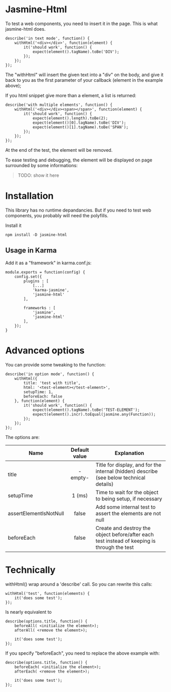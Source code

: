 Jasmine-Html
=======

To test a web components, you need to insert it in the page. This is what jasmine-html does.

```lang=javascript
describe('in text mode', function() {
    withHtml('<div></div>', function(element) {
        it('should work', function() {
            expect(element().tagName).toBe('DIV');
        });
    });
});
```

The "withHtml" will insert the given text into a "div" on the body, and give it back to you as the first parameter of your callback (element in the example above);

If you html snippet give more than a element, a list is returned:

```lang=javascript
describe('with multiple elements', function() {
    withHtml('<div></div><span></span>', function(element) {
        it('should work', function() {
            expect(element().length).toBe(2);
            expect(element()[0].tagName).toBe('DIV');
            expect(element()[1].tagName).toBe('SPAN');
        });
    });
});
```

At the end of the test, the element will be removed.

To ease testing and debugging, the element will be displayed on page surrounded by some informations:

> TODO: show it here

Installation
===

This library has no runtime depandancies. But if you need to test web components, you probably will need the polyfills.

Install it

```lang=bash
npm install -D jasmine-html
```

Usage in Karma
----

Add it as a "framework" in karma.conf.js:

```lang=javascript
module.exports = function(config) {
    config.set({
        plugins : [
            [...]
            'karma-jasmine',
            'jasmine-html'
        ],

        frameworks : [
            'jasmine',
            'jasmine-html'
        ],
    });
}
```

Advanced options
===

You can provide some tweaking to the function:

```lang=javascript
describe('in option mode', function() {
    withHtml({
        title: 'test with title',
        html: '<test-element></test-element>',
        setupTime: 1,
        beforeEach: false
    }, function(element) {
        it('should work', function() {
            expect(element().tagName).toBe('TEST-ELEMENT');
            expect(element().incr).toEqual(jasmine.any(Function));
        });
    });
});
```

The options are:

|Name|Default value | Explanation |
|----|:------------:|-------------|
|title| -empty- | Title for display, and for the internal (hidden) describe (see below technical details) |
|setupTime| 1 (ms) | Time to wait for the object to being setup, if necessary|
|assertElementIsNotNull | false | Add some internal test to assert the elements are not null |
|beforeEach | false | Create and destroy the object before/after each test instead of keeping is through the test|


Technically
===

withHtml() wrap around a 'describe' call. So you can rewrite this calls:

```lang=javascript
withHtml('test', function(elements) {
    it('does some test');
});
```

Is nearly equivalent to

```lang=javascript
describe(options.title, function() {
    beforeAll( <initialize the element>);
    afterAll( <remove the element>);

    it('does some test');
});
```

If you specify "beforeEach", you need to replace the above example with:

```lang=javascript
describe(options.title, function() {
    beforeEach( <initialize the element>);
    afterEach( <remove the element>);

    it('does some test');
});
```
